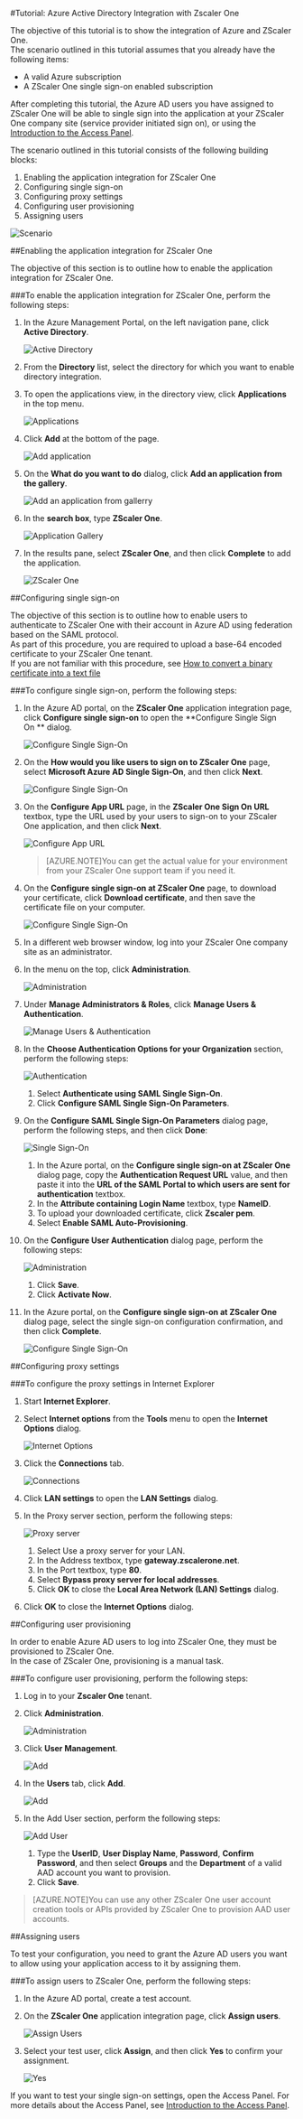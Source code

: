 <properties 
    pageTitle="Tutorial: Azure Active Directory Integration with Zscaler One | Microsoft Azure" 
    description="Learn how to use Zscaler One with Azure Active Directory to enable single sign-on, automated provisioning, and more!." 
    services="active-directory" 
    authors="markusvi"  
    documentationCenter="na" 
    manager="stevenpo"/>
<tags 
    ms.service="active-directory" 
    ms.devlang="na" 
    ms.topic="article" 
    ms.tgt_pltfrm="na" 
    ms.workload="identity" 
    ms.date="01/12/2016" 
    ms.author="markvi" />

#Tutorial: Azure Active Directory Integration with Zscaler One

The objective of this tutorial is to show the integration of Azure and ZScaler One.  
 The scenario outlined in this tutorial assumes that you already have the following items:  

-   A valid Azure subscription
-   A ZScaler One single sign-on enabled subscription  

After completing this tutorial, the Azure AD users you have assigned to ZScaler One will be able to single sign into the application at your ZScaler One company site (service provider initiated sign on), or using the [Introduction to the Access Panel](active-directory-saas-access-panel-introduction.md).  

The scenario outlined in this tutorial consists of the following building blocks:  

1.  Enabling the application integration for ZScaler One
2.  Configuring single sign-on
3.  Configuring proxy settings
4.  Configuring user provisioning
5.  Assigning users  

![Scenario](./media/active-directory-saas-zscaler-one-tutorial/IC800214.png "Scenario")  

##Enabling the application integration for ZScaler One

The objective of this section is to outline how to enable the application integration for ZScaler One.  

###To enable the application integration for ZScaler One, perform the following steps:

1.  In the Azure Management Portal, on the left navigation pane, click **Active Directory**.  

	![Active Directory](./media/active-directory-saas-zscaler-one-tutorial/IC700993.png "Active Directory")  

2.  From the **Directory** list, select the directory for which you want to enable directory integration.  

3.  To open the applications view, in the directory view, click **Applications** in the top menu.  

	![Applications](./media/active-directory-saas-zscaler-one-tutorial/IC700994.png "Applications")  

4.  Click **Add** at the bottom of the page.  

	![Add application](./media/active-directory-saas-zscaler-one-tutorial/IC749321.png "Add application")  

5.  On the **What do you want to do** dialog, click **Add an application from the gallery**.  

	![Add an application from gallerry](./media/active-directory-saas-zscaler-one-tutorial/IC749322.png "Add an application from gallerry")  

6.  In the **search box**, type **ZScaler One**.  

	![Application Gallery](./media/active-directory-saas-zscaler-one-tutorial/IC800215.png "Application Gallery")  

7.  In the results pane, select **ZScaler One**, and then click **Complete** to add the application.  

	![ZScaler One](./media/active-directory-saas-zscaler-one-tutorial/IC800216.png "ZScaler One")  

##Configuring single sign-on

The objective of this section is to outline how to enable users to authenticate to ZScaler One with their account in Azure AD using federation based on the SAML protocol.  
As part of this procedure, you are required to upload a base-64 encoded certificate to your ZScaler One tenant.  
If you are not familiar with this procedure, see [How to convert a binary certificate into a text file](http://youtu.be/PlgrzUZ-Y1o)  

###To configure single sign-on, perform the following steps:

1.  In the Azure AD portal, on the **ZScaler One** application integration page, click **Configure single sign-on** to open the **Configure Single Sign On ** dialog.  

	![Configure Single Sign-On](./media/active-directory-saas-zscaler-one-tutorial/IC800217.png "Configure Single Sign-On")  

2.  On the **How would you like users to sign on to ZScaler One** page, select **Microsoft Azure AD Single Sign-On**, and then click **Next**.  

	![Configure Single Sign-On](./media/active-directory-saas-zscaler-one-tutorial/IC800218.png "Configure Single Sign-On")  

3.  On the **Configure App URL** page, in the **ZScaler One Sign On URL** textbox, type the URL used by your users to sign-on to your ZScaler One application, and then click **Next**.  

	![Configure App URL](./media/active-directory-saas-zscaler-one-tutorial/IC800219.png "Configure App URL")  

	>[AZURE.NOTE]You can get the actual value for your environment from your ZScaler One support team if you need it.  

4.  On the **Configure single sign-on at ZScaler One** page, to download your certificate, click **Download certificate**, and then save the certificate file on your computer.  

	![Configure Single Sign-On](./media/active-directory-saas-zscaler-one-tutorial/IC800220.png "Configure Single Sign-On")  

5.  In a different web browser window, log into your ZScaler One company site as an administrator.  

6.  In the menu on the top, click **Administration**.  

	![Administration](./media/active-directory-saas-zscaler-one-tutorial/IC800206.png "Administration")  

7.  Under **Manage Administrators & Roles**, click **Manage Users & Authentication**.  

	![Manage Users & Authentication](./media/active-directory-saas-zscaler-one-tutorial/IC800207.png "Manage Users & Authentication")  

8.  In the **Choose Authentication Options for your Organization** section, perform the following steps:  

	![Authentication](./media/active-directory-saas-zscaler-one-tutorial/IC800208.png "Authentication")  

	1.  Select **Authenticate using SAML Single Sign-On**.  
	2.  Click **Configure SAML Single Sign-On Parameters**.  

9.  On the **Configure SAML Single Sign-On Parameters** dialog page, perform the following steps, and then click **Done**:  

	![Single Sign-On](./media/active-directory-saas-zscaler-one-tutorial/IC800209.png "Single Sign-On")  

	1.  In the Azure portal, on the **Configure single sign-on at ZScaler One** dialog page, copy the **Authentication Request URL** value, and then paste it into the **URL of the SAML Portal to which users are sent for authentication** textbox.  
	2.  In the **Attribute containing Login Name** textbox, type **NameID**.  
	3.  To upload your downloaded certificate, click **Zscaler pem**.  
	4.  Select **Enable SAML Auto-Provisioning**.  

10. On the **Configure User Authentication** dialog page, perform the following steps:  

	![Administration](./media/active-directory-saas-zscaler-one-tutorial/IC800210.png "Administration")  

	1.  Click **Save**.  
	2.  Click **Activate Now**.  

11. In the Azure portal, on the **Configure single sign-on at ZScaler One** dialog page, select the single sign-on configuration confirmation, and then click **Complete**.  

	![Configure Single Sign-On](./media/active-directory-saas-zscaler-one-tutorial/IC800221.png "Configure Single Sign-On")  

##Configuring proxy settings

###To configure the proxy settings in Internet Explorer

1.  Start **Internet Explorer**.  

2.  Select **Internet options** from the **Tools** menu to open the **Internet Options** dialog.  

	![Internet Options](./media/active-directory-saas-zscaler-one-tutorial/IC769492.png "Internet Options")  

3.  Click the **Connections** tab.  

	![Connections](./media/active-directory-saas-zscaler-one-tutorial/IC769493.png "Connections")  

4.  Click **LAN settings** to open the **LAN Settings** dialog.  

5.  In the Proxy server section, perform the following steps:  

	![Proxy server](./media/active-directory-saas-zscaler-one-tutorial/IC769494.png "Proxy server")  

	1.  Select Use a proxy server for your LAN.  
	2.  In the Address textbox, type **gateway.zscalerone.net**.  
	3.  In the Port textbox, type **80**.  
	4.  Select **Bypass proxy server for local addresses**.  
	5.  Click **OK** to close the **Local Area Network (LAN) Settings** dialog.  

6.  Click **OK** to close the **Internet Options** dialog.  

##Configuring user provisioning

In order to enable Azure AD users to log into ZScaler One, they must be provisioned to ZScaler One.  
 In the case of ZScaler One, provisioning is a manual task.  

###To configure user provisioning, perform the following steps:

1.  Log in to your **Zscaler One** tenant.  

2.  Click **Administration**.  

	![Administration](./media/active-directory-saas-zscaler-one-tutorial/IC781035.png "Administration")  

3.  Click **User Management**.  

	![Add](./media/active-directory-saas-zscaler-one-tutorial/IC781037.png "Add")  

4.  In the **Users** tab, click **Add**.  

	![Add](./media/active-directory-saas-zscaler-one-tutorial/IC781037.png "Add")  

5.  In the Add User section, perform the following steps:  

	![Add User](./media/active-directory-saas-zscaler-one-tutorial/IC781038.png "Add User")  

	1.  Type the **UserID**, **User Display Name**, **Password**, **Confirm Password**, and then select **Groups** and the **Department** of a valid AAD account you want to provision.  
	2.  Click **Save**.  

>[AZURE.NOTE]You can use any other ZScaler One user account creation tools or APIs provided by ZScaler One to provision AAD user accounts.  

##Assigning users

To test your configuration, you need to grant the Azure AD users you want to allow using your application access to it by assigning them.  

###To assign users to ZScaler One, perform the following steps:

1.  In the Azure AD portal, create a test account.  

2.  On the **ZScaler One** application integration page, click **Assign users**.  

	![Assign Users](./media/active-directory-saas-zscaler-one-tutorial/IC800222.png "Assign Users")  

3.  Select your test user, click **Assign**, and then click **Yes** to confirm your assignment.  

	![Yes](./media/active-directory-saas-zscaler-one-tutorial/IC767830.png "Yes")  

If you want to test your single sign-on settings, open the Access Panel. For more details about the Access Panel, see [Introduction to the Access Panel](active-directory-saas-access-panel-introduction.md).  
